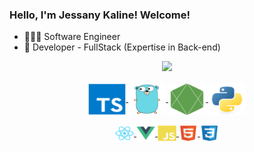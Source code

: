 ### Hello, I'm Jessany Kaline! Welcome!


- 👩🏽‍💻 Software Engineer
- 🔭 Developer - FullStack (Expertise in Back-end)


<div align="center">
  <a href="https://github.com/JessanyKaline"> 
  <img height="180em" src="https://github-readme-stats.vercel.app/api/top-langs/?username=jessanykaline&layout=compact&langs_count=7&theme=cobalt"/>
</div>

<div style="display: inline_block" align="center"><br>
  <img align="center" alt="Jessany-Typescript" height="50" width="60" src="https://raw.githubusercontent.com/devicons/devicon/master/icons/typescript/typescript-original.svg">
  <img align="center" alt="Jessany-Golang" height="50" width="60" src="https://raw.githubusercontent.com/devicons/devicon/master/icons/go/go-original.svg">
  <img align="center" alt="Jessany-Js" height="50" width="60" src="https://raw.githubusercontent.com/devicons/devicon/master/icons/nodejs/nodejs-plain.svg">
  <img align="center" alt="Jessany-Python" height="50" width="60" src="https://raw.githubusercontent.com/devicons/devicon/master/icons/python/python-original.svg">
  </br> </br>
  <img align="center" alt="Jessany-React" height="25" width="30" src="https://raw.githubusercontent.com/devicons/devicon/master/icons/react/react-original.svg">
  <img align="center" alt="Jessany-Vue" height="25" width="30" src="https://github.com/devicons/devicon/blob/master/icons/vuejs/vuejs-original.svg">
   <img align="center" alt="Jessany-Js" height="25" width="30" src="https://raw.githubusercontent.com/devicons/devicon/master/icons/javascript/javascript-plain.svg">
  <img align="center" alt="Jessany-HTML" height="25" width="30" src="https://raw.githubusercontent.com/devicons/devicon/master/icons/html5/html5-original.svg">
  <img align="center" alt="Jessany-CSS" height="25" width="30" src="https://raw.githubusercontent.com/devicons/devicon/master/icons/css3/css3-original.svg">
  
  
</div>

##
 

 
